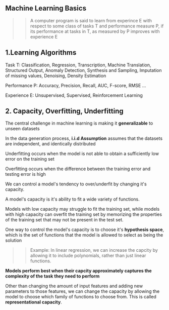 ## Machine Learning Basics

>> A computer program is said to learn from experince E with respect to some class of tasks T and performance measure P, if its performance at tasks in T, as measured by P improves with experience E

## 1.Learning Algorithms

Task T: Classification, Regression, Transcription, Machine Translation, Structured Output, Anomaly Detection, Synthesis and Sampling, Imputation of missing values, Denoising, Density Estimation

Performance P: Accuracy, Precision, Recall, AUC, F-score, RMSE ...

Experience E: Unsupervised, Supervised, Reinforcement Learning

## 2. Capacity, Overfitting, Underfitting

The central challenge in machine learning is making it **generalizable** to unseen datasets

In the data generation process, **i.i.d Assumption** assumes that the datasets are independent, and identically distributed

Underfitting occurs when the model is not able to obtain a sufficiently low error on the training set

Overfitting occurs when the difference between the training error and testing error is high

We can control a model's tendency to over/underfit by changing it's capacity.

A model's capacity is it's ability to fit a wide variety of functions.

Models with low capacity may struggle to fit the training set, while models with high capacity can overfit the training set by memorizing the properties of the training set that may not be present in the test set.

One way to control the model's capacity is to choose it's **hypothesis space**, which is the set of functions that the model is allowed to select as being the solution

>> Example: In linear regression, we can increase the capcity by allowing it to include polynomials, rather than just linear functions.

**Models perform best when their capcity approximately captures the complexity of the task they need to perform**

Other than changing the amount of input features and adding new parameters to those features, we can change the capacity by allowing the model to choose which family of functions to choose from. This is called **representational capacity**.

